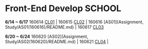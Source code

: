 # Front-End Develop SCHOOL

**6/14 ~ 6/17** 160614 [CL01](Class/CL01(160614)/README.md) | 160615 [CL02](Class/CL02(160615)/README.md) | 160616 [AS01](Assignment, Study/AS01(160616)/README.md) | 160617 [CL03](Class/CL03(160617)/README.md)


**6/20 ~ 6/24** 160620 [AS02](Assignment, Study/AS02(160620)/README.md) | 160621 [CL04](Class/CL04(160621)/README.md) |
